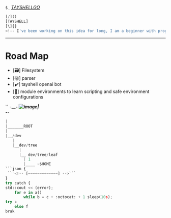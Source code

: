 ``$_`` 
*[TAYSHELLGO](https://github.com/berlintay/gotayshell)*
```py
[/]()
[TAYSHELL]
[\]{}
<!-- I've been working on this idea for long, I am a beginner with programming -->
```
---
# Road Map
- [🗃️] Filesystem 
- [㊙️] parser
- [✔️] tayshell openai bot
- [🤔] module environments to learn scripting and safe environment configurations


``
-_______________-
![image](https://github.com/berlintay/gotayshell/assets/128968711/d1cca1a2-d7a5-482c-a71e-a2b0ef72ef6d)|              
-_____________-

```py pretty
|
|_______ROOT
|
|__/dev
   |
   |__dev/tree
      |
      |__ dev/tree/leaf
        | 1
        |____ ~$HOME
```json {
 ```<!-- [~~~~~~~~~~~~~] -->```
}
try catch {
std::cout << (error);
    for e in a()
        while b = c + :octocat: + 1 sleep(10s);
try c
    else f
brak
